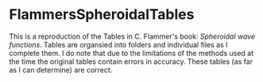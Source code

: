 # FlammersSpheroidalTables

This is a reproduction of the Tables in C. Flammer's book: <i>Spheroidal wave functions</i>. Tables are organsied into folders and individual files as I complete them. I do note that due to the limitations of the methods used at the time the original tables contain errors in accuracy. These tables (as far as I can determine) are correct.
